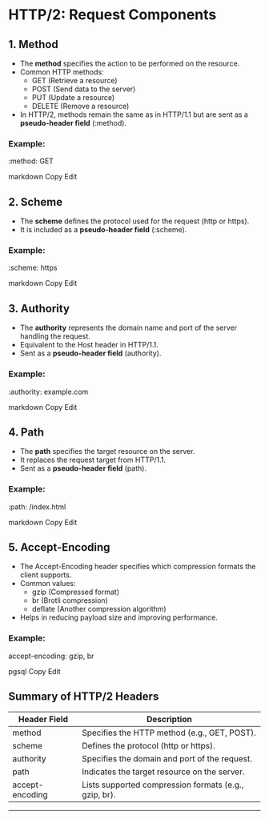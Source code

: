 # HTTP/2: Request Components  

## 1. Method  
- The **method** specifies the action to be performed on the resource.  
- Common HTTP methods:  
  - GET (Retrieve a resource)  
  - POST (Send data to the server)  
  - PUT (Update a resource)  
  - DELETE (Remove a resource)  
- In HTTP/2, methods remain the same as in HTTP/1.1 but are sent as a **pseudo-header field** (:method).  

### Example:  
:method: GET

markdown
Copy
Edit

## 2. Scheme  
- The **scheme** defines the protocol used for the request (http or https).  
- It is included as a **pseudo-header field** (:scheme).  

### Example:  
:scheme: https

markdown
Copy
Edit

## 3. Authority  
- The **authority** represents the domain name and port of the server handling the request.  
- Equivalent to the Host header in HTTP/1.1.  
- Sent as a **pseudo-header field** (authority).  

### Example:  
:authority: example.com

markdown
Copy
Edit

## 4. Path  
- The **path** specifies the target resource on the server.  
- It replaces the request target from HTTP/1.1.  
- Sent as a **pseudo-header field** (path).  

### Example:  
:path: /index.html

markdown
Copy
Edit

## 5. Accept-Encoding  
- The Accept-Encoding header specifies which compression formats the client supports.  
- Common values:  
  - gzip (Compressed format)  
  - br (Brotli compression)  
  - deflate (Another compression algorithm)  
- Helps in reducing payload size and improving performance.  

### Example:  
accept-encoding: gzip, br

pgsql
Copy
Edit

## Summary of HTTP/2 Headers  
| Header Field      | Description |
|------------------|-------------|
| method      | Specifies the HTTP method (e.g., GET, POST). |
| scheme       | Defines the protocol (http or https). |
| authority    | Specifies the domain and port of the request. |
| path         | Indicates the target resource on the server. |
| accept-encoding | Lists supported compression formats (e.g., gzip, br). |

---